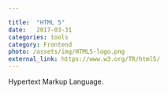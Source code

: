 ```yaml
---

title:  "HTML 5"
date:   2017-03-31
categories: tools
category: Frontend
photo: /assets/img/HTML5-logo.png
external_link: https://www.w3.org/TR/html5/
---
```

Hypertext Markup Language.
